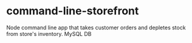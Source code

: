 # command-line-storefront
Node command line app that takes customer orders and depletes stock from store's inventory. MySQL DB

